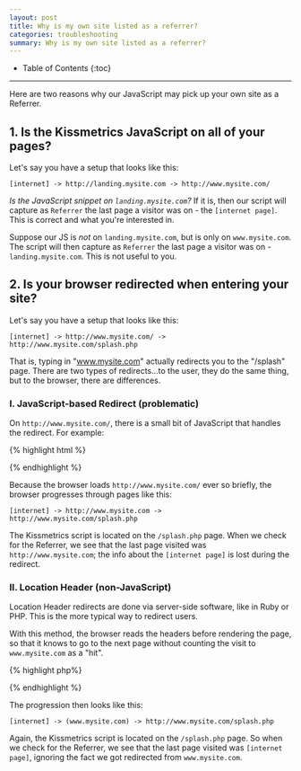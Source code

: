 ```yaml
---
layout: post
title: Why is my own site listed as a referrer?
categories: troubleshooting
summary: Why is my own site listed as a referrer?
---
```

* Table of Contents
{:toc}
* * *

Here are two reasons why our JavaScript may pick up your own site as a Referrer.

## 1. Is the Kissmetrics JavaScript on all of your pages?

Let's say you have a setup that looks like this:

    [internet] -> http://landing.mysite.com -> http://www.mysite.com/

_Is the JavaScript snippet on `landing.mysite.com`?_ If it is, then our script will capture as `Referrer` the last page a visitor was on - the `[internet page]`. This is correct and what you're interested in.

Suppose our JS is _not_ on `landing.mysite.com`, but is only on `www.mysite.com`. The script will then capture as `Referrer` the last page a visitor was on - `landing.mysite.com`. This is not useful to you.

## 2. Is your browser redirected when entering your site?

Let's say you have a setup that looks like this:

    [internet] -> http://www.mysite.com/ -> http://www.mysite.com/splash.php

That is, typing in "www.mysite.com" actually redirects you to the "/splash" page. There are two types of redirects...to the user, they do the same thing, but to the browser, there are differences.

### I. JavaScript-based Redirect (problematic)

On `http://www.mysite.com/`, there is a small bit of JavaScript that handles the redirect. For example:

{% highlight html %}
<script type="text/javascript">
// This is code on http://www.mysite.com/
document.location = "http://www.mysite.com/splash.php";
</script>
{% endhighlight %}

Because the browser loads `http://www.mysite.com/` ever so briefly, the browser progresses through pages like this:

    [internet] -> http://www.mysite.com -> http://www.mysite.com/splash.php

The Kissmetrics script is located on the `/splash.php` page. When we check for the Referrer, we see that the last page visited was `http://www.mysite.com`; the info about the `[internet page]` is lost during the redirect.

### II. Location Header (non-JavaScript)

Location Header redirects are done via server-side software, like in Ruby or PHP. This is the more typical way to redirect users.

With this method, the browser reads the headers before rendering the page, so that it knows to go to the next page without counting the visit to `www.mysite.com` as a "hit".

{% highlight php%}
<?php
// This is code on http://www.mysite.com/
header("Location: http://www.mysite.com/splash.php");
?>
{% endhighlight %}

The progression then looks like this:

    [internet] -> (www.mysite.com) -> http://www.mysite.com/splash.php

Again, the Kissmetrics script is located on the `/splash.php` page. So when we check for the Referrer, we see that the last page visited was `[internet page]`, ignoring the fact we got redirected from `www.mysite.com`.
